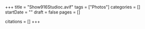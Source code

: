 +++
title = "Show916Studioc.avif"
tags = ["Photos"]
categories = []
startDate = ""
draft = false
pages = []

citations = []
+++
